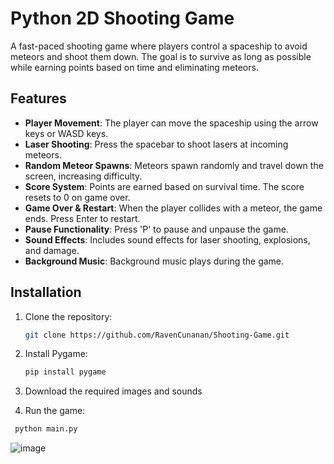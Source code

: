 
# Python 2D Shooting Game

A fast-paced shooting game where players control a spaceship to avoid meteors and shoot them down. The goal is to survive as long as possible while earning points based on time and eliminating meteors.

## Features
- **Player Movement**: The player can move the spaceship using the arrow keys or WASD keys.
- **Laser Shooting**: Press the spacebar to shoot lasers at incoming meteors.
- **Random Meteor Spawns**: Meteors spawn randomly and travel down the screen, increasing difficulty.
- **Score System**: Points are earned based on survival time. The score resets to 0 on game over.
- **Game Over & Restart**: When the player collides with a meteor, the game ends. Press Enter to restart.
- **Pause Functionality**: Press 'P' to pause and unpause the game.
- **Sound Effects**: Includes sound effects for laser shooting, explosions, and damage.
- **Background Music**: Background music plays during the game.

## Installation

1. Clone the repository:
   ```bash
   git clone https://github.com/RavenCunanan/Shooting-Game.git

2. Install Pygame:
   ```bash
   pip install pygame

3. Download the required images and sounds

4. Run the game:
  ```bash
   python main.py
 ```
![image](https://github.com/user-attachments/assets/30851086-f8d5-4b03-b82d-e7c7e4948a6b)
